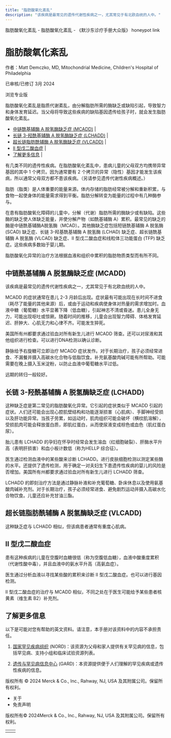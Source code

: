 ```yaml
---
title: "脂肪酸氧化紊乱"
description: "该疾病是最常见的遗传代谢性疾病之一，尤其常见于有北欧血统的人中。"
---
```


﻿脂肪酸氧化紊乱 \- 脂肪酸氧化紊乱 \- 《默沙东诊疗手册大众版》 honeypot link

# 脂肪酸氧化紊乱

作者：Matt Demczko, MD, Mitochondrial Medicine, Children's Hospital of Philadelphia

已审核/已修订 3月 2024

浏览专业版

脂肪酸氧化紊乱是脂质代谢紊乱，由分解脂肪所需的酶缺乏或缺陷引起，导致智力和身体发育延迟。当父母将导致这些疾病的缺陷基因遗传给孩子时，就会发生脂肪酸氧化紊乱。

- [中链酰基辅酶 A 脱氢酶缺乏症 (MCADD)](#中链酰基辅酶-A-脱氢酶缺乏症-(MCADD)_v88763036_zh) \|
- [长链 3-羟酰基辅酶 A 脱氢酶缺乏症 (LCHADD)](#长链-3-羟酰基辅酶-A-脱氢酶缺乏症-(LCHADD)_v88763044_zh) \|
- [超长链脂肪酰辅酶 A 脱氢酶缺乏症 (VLCADD)](#超长链脂肪酰辅酶-A-脱氢酶缺乏症-(VLCADD)_v88763054_zh) \|
- [II 型戊二酸血症](#II-型戊二酸血症_v88763058_zh) \|
- [了解更多信息](#了解更多信息_v60530352_zh) \|

有几类不同的遗传性疾病。在脂肪酸氧化紊乱中，患病儿童的父母双方均携带异常基因的其中 1 个拷贝。因为通常要有 2 个拷贝的异常（隐性）基因才能发生该疾病，所以通常父母双方都不患该疾病。（另请参见遗传代谢性疾病概述。）

脂肪（脂类）是人体重要的能量来源。体内存储的脂肪经常被分解和重新积累，与食物一起使身体的能量需求得到平衡。脂肪分解转变为能量的过程中有几种酶参与。

在患有脂肪酸氧化障碍的儿童中，分解（代谢）脂肪所需的酶缺少或有缺陷。这些酶的缺乏使人体缺乏能量，并使分解产物（如酰基辅酶 A）累积。最常见的缺乏的酶是中链酰基辅酶A脱氢酶（MCAD）。其他酶缺乏症包括短链酰基辅酶 A 脱氢酶 (SCAD) 缺乏症、长链 3-羟基酰基辅酶 A 脱氢酶 (LCHAD) 缺乏症、超长链酰基辅酶 A 脱氢酶 (VLCAD) 缺乏症、II 型戊二酸血症和线粒体三功能蛋白 (TFP) 缺乏症。这些疾病多数始于婴儿期。

脂肪酸氧化异常的治疗方法根据血液和组织中累积的脂肪物质类型而有所不同。

## 中链酰基辅酶 A 脱氢酶缺乏症 (MCADD)

该疾病是最常见的遗传代谢性疾病之一，尤其常见于有北欧血统的人中。

MCADD 的症状通常在患儿 2-3 月龄后出现。症状最有可能出现在长时间不进食（耗尽了能量的其他来源）后，或由于运动和疾病使身体对热量的需求增加时。血液中糖（葡萄糖）水平显著下降（低血糖），引起神志不清或昏迷。患儿全身无力，可能出现呕吐或惊厥。随着时间的推移，儿童会出现智力障碍、体格发育延迟、肝肿大、心肌无力和心律不齐。可能发生猝死。

美国所有州都要求通过验血对所有新生儿进行 MCADD 筛查。还可以对尿液和其他组织进行检查。可以进行DNA检测以确认诊断。

静脉给予右旋糖可立即治疗 MCADD 症状发作。对于长期治疗，孩子必须经常进食、不漏餐并摄入高碳水化合物与低脂饮食。补充氨基酸肉碱可能有所帮助。可能需要在晚上摄入玉米淀粉，以防止血液中葡萄糖水平过低。

远期的转归一般较好。

## 长链 3-羟酰基辅酶 A 脱氢酶缺乏症 (LCHADD)

这种缺乏症是第二常见的脂肪酸氧化异常。它引起的症状类似于 MCADD 引起的症状。人们还可能会出现心腔肌壁结构和功能逐渐损害（心肌病）、手脚神经受损以及肝功能异常。当孩子劳累，如运动时，肌肉组织可能会破坏（横纹肌溶解），受损肌肉可能会释放蛋白质，即肌红蛋白，从而使尿液变成棕色或血色（肌红蛋白尿）。

胎儿患有 LCHADD 的孕妇在怀孕时经常会发生溶血（红细胞破裂）、肝酶水平升高（表明肝损害）和血小板计数低（称为HELLP 综合征）。

医生通过检测血液中的某些酸来诊断 LCHADD。进行皮肤细胞检测以测定某些酶的水平。还提供了遗传检测，用于确定一对夫妇生下患遗传性疾病的婴儿的风险是否增加。美国所有州都要求通过验血对所有新生儿进行 LCHADD 筛查。

LCHADD 的即刻治疗方法是通过静脉补液和补充葡萄糖、卧床休息以及使用氨基酸肉碱补充剂。对于长期治疗，孩子必须经常进食、避免剧烈运动并摄入高碳水化合物饮食。儿童还应补充甘油三酯。

## 超长链脂肪酰辅酶 A 脱氢酶缺乏症 (VLCADD)

这种缺乏症与 LCHADD 相似，但该病患者通常有重度心肌病。

## II 型戊二酸血症

患有这种疾病的儿童在空腹时血糖很低（称为空腹低血糖），血液中酸重度累积（代谢性酸中毒），并且血液中的氨水平升高（高氨血症）。

医生通过分析血液以寻找某些酸的累积来诊断 II 型戊二酸血症。也可以进行基因检测。

II 型戊二酸血症的治疗与 MCADD 相似，不同之处在于医生可能给予某些患者核黄素（维生素 B2）补充剂。

## 了解更多信息

以下是可能对您有帮助的英文资料。请注意，本手册对该资料中的内容不承担责任。

1. [国家罕见疾病组织](http://rarediseases.org/) (NORD)：该资源为父母和家人提供有关罕见病的信息，包括罕见病、支持小组和临床试验资源列表。

2. [遗传与罕见病信息中心](https://rarediseases.info.nih.gov/gard) (GARD)：本资源提供便于人们理解的罕见疾病或遗传性疾病的信息。




版权所有 © 2024
Merck & Co., Inc., Rahway, NJ, USA 及其附属公司。保留所有权利。

- 关于
- 免责声明

版权所有© 2024Merck & Co., Inc., Rahway, NJ, USA 及其附属公司。保留所有权利。

|     |     |
| --- | --- |
|  |  |